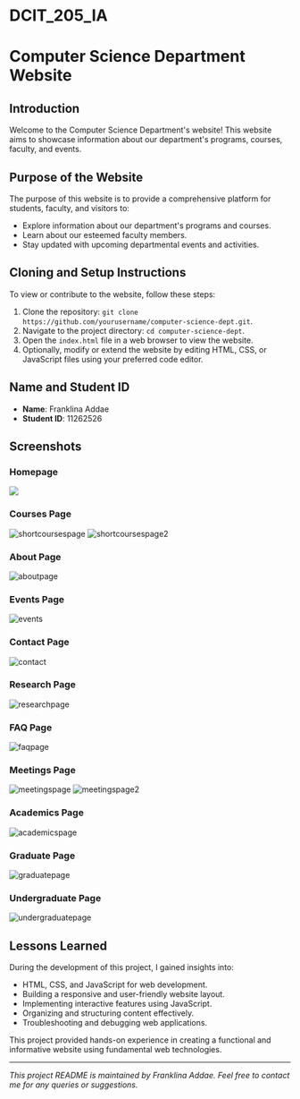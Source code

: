 # DCIT_205_IA

# Computer Science Department Website

## Introduction
Welcome to the Computer Science Department's website! This website aims to showcase information about our department's programs, courses, faculty, and events.

## Purpose of the Website
The purpose of this website is to provide a comprehensive platform for students, faculty, and visitors to:
- Explore information about our department's programs and courses.
- Learn about our esteemed faculty members.
- Stay updated with upcoming departmental events and activities.

## Cloning and Setup Instructions
To view or contribute to the website, follow these steps:
1. Clone the repository: `git clone https://github.com/yourusername/computer-science-dept.git`.
2. Navigate to the project directory: `cd computer-science-dept`.
3. Open the `index.html` file in a web browser to view the website.
4. Optionally, modify or extend the website by editing HTML, CSS, or JavaScript files using your preferred code editor.

## Name and Student ID
- **Name**: Franklina Addae
- **Student ID**: 11262526

## Screenshots
### Homepage
![](screenshots/homepage.png)
### Courses Page
![shortcoursespage](screenshots/shortcoursespage.png)
![shortcoursespage2](screenshots/shortcoursespage2.png)
### About Page
![aboutpage](screenshots/aboutpage.png)
### Events Page
![events](screenshots/events.png)
### Contact Page
![contact](screenshots/contact.png)
### Research Page
![researchpage](screenshots/researchpage.png)
### FAQ Page
![faqpage](screenshots/faqpage.png)
### Meetings Page
![meetingspage](screenshots/meetingspage.png)
![meetingspage2](screenshots/meetingspage2.png)
### Academics Page
![academicspage](screenshots/academicspage.png)
### Graduate Page
![graduatepage](screenshots/graduatepage.png)
### Undergraduate Page
![undergraduatepage](screenshots/undergraduatepage.png)

## Lessons Learned
During the development of this project, I gained insights into:
- HTML, CSS, and JavaScript for web development.
- Building a responsive and user-friendly website layout.
- Implementing interactive features using JavaScript.
- Organizing and structuring content effectively.
- Troubleshooting and debugging web applications.

This project provided hands-on experience in creating a functional and informative website using fundamental web technologies.

---
*This project README is maintained by Franklina Addae. Feel free to contact me for any queries or suggestions.*
